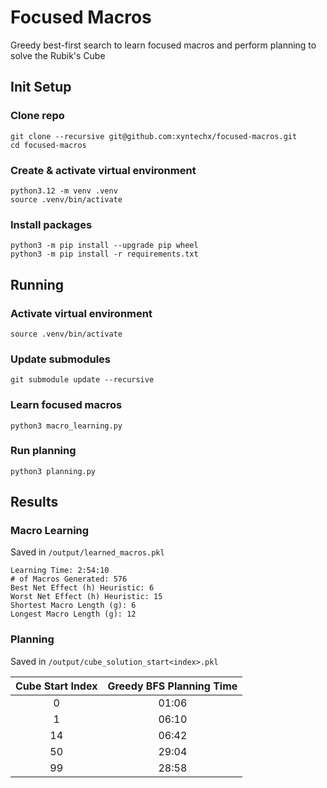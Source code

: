# Focused Macros
Greedy best-first search to learn focused macros and perform planning to solve the Rubik's Cube

## Init Setup

### Clone repo
```
git clone --recursive git@github.com:xyntechx/focused-macros.git
cd focused-macros
```

### Create & activate virtual environment
```
python3.12 -m venv .venv
source .venv/bin/activate
```

### Install packages
```
python3 -m pip install --upgrade pip wheel
python3 -m pip install -r requirements.txt
```

## Running

### Activate virtual environment
```
source .venv/bin/activate
```

### Update submodules
```
git submodule update --recursive
```

### Learn focused macros
```
python3 macro_learning.py
```

### Run planning
```
python3 planning.py
```

## Results

### Macro Learning
Saved in `/output/learned_macros.pkl`

```
Learning Time: 2:54:10
# of Macros Generated: 576
Best Net Effect (h) Heuristic: 6
Worst Net Effect (h) Heuristic: 15
Shortest Macro Length (g): 6
Longest Macro Length (g): 12
```

### Planning
Saved in `/output/cube_solution_start<index>.pkl`

| Cube Start Index   | Greedy BFS Planning Time |
| :----------------: | :----------------------: |
| 0                  | 01:06                    |
| 1                  | 06:10                    |
| 14                 | 06:42                    |
| 50                 | 29:04                    |
| 99                 | 28:58                    |
